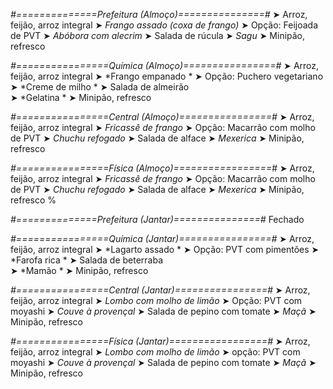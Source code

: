 
*#==============Prefeitura (Almoço)===============#*
➤ Arroz, feijão, arroz integral 
➤ *Frango assado (coxa de frango)*
➤ Opção: Feijoada de PVT
➤ *Abóbora com alecrim*
➤ Salada de rúcula
➤ *Sagu*
➤ Minipão, refresco 

*#================Química (Almoço)================#*
➤ Arroz, feijão, arroz integral
➤ *Frango empanado *
➤ Opção: Puchero vegetariano  
➤ *Creme de milho *
➤ Salada de almeirão  
➤ *Gelatina *
➤ Minipão, refresco

*#================Central (Almoço)================#*
➤ Arroz, feijão, arroz integral
➤ *Fricassê de frango*
➤ Opção: Macarrão com molho de PVT
➤ *Chuchu refogado*
➤ Salada de alface
➤ *Mexerica*
➤ Minipão, refresco

*#================Física (Almoço)=================#*
➤ Arroz, feijão, arroz integral
➤ *Fricassê de frango*
➤ Opção: Macarrão com molho de PVT
➤ *Chuchu refogado*
➤ Salada de alface
➤ *Mexerica*
➤ Minipão, refresco
%

*#==============Prefeitura (Jantar)===============#*
Fechado

*#================Química (Jantar)================#*
➤ Arroz, feijão, arroz integral
➤ *Lagarto assado *
➤ Opção: PVT com pimentões 
➤ *Farofa rica *
➤ Salada de beterraba   
➤ *Mamão  *
➤ Minipão, refresco

*#================Central (Jantar)================#*
➤ Arroz, feijão, arroz integral
➤ *Lombo com molho de limão*
➤ Opção: PVT com moyashi
➤ *Couve à provençal*
➤ Salada de pepino com tomate
➤ *Maçã*
➤ Minipão, refresco

*#================Física (Jantar)=================#*
➤ Arroz, feijão, arroz integral
➤ *Lombo com molho de limão*
➤ opção: PVT com moyashi
➤ *Couve à provençal*
➤ Salada de pepino com tomate
➤ *Maçã*
➤ Minipão, refresco
